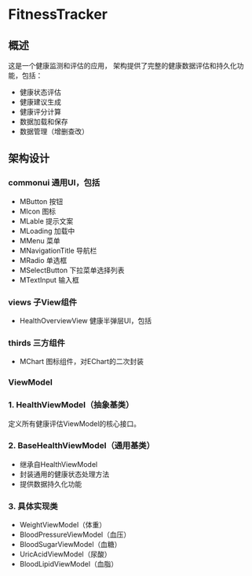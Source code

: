 # FitnessTracker

## 概述

这是一个健康监测和评估的应用， 架构提供了完整的健康数据评估和持久化功能，包括：

- 健康状态评估
- 健康建议生成
- 健康评分计算
- 数据加载和保存
- 数据管理（增删查改）

## 架构设计

### commonui 通用UI，包括
- MButton 按钮
- MIcon 图标
- MLable 提示文案
- MLoading 加载中
- MMenu 菜单
- MNavigationTitle 导航栏
- MRadio 单选框
- MSelectButton 下拉菜单选择列表
- MTextInput 输入框

### views 子View组件
- HealthOverviewView 健康半弹层UI，包括

### thirds 三方组件
- MChart 图标组件，对EChart的二次封装

### ViewModel

### 1. HealthViewModel（抽象基类）
定义所有健康评估ViewModel的核心接口。

### 2. BaseHealthViewModel（通用基类）
- 继承自HealthViewModel
- 封装通用的健康状态处理方法
- 提供数据持久化功能

### 3. 具体实现类
- WeightViewModel（体重）
- BloodPressureViewModel（血压）
- BloodSugarViewModel（血糖）
- UricAcidViewModel（尿酸）
- BloodLipidViewModel（血脂）
